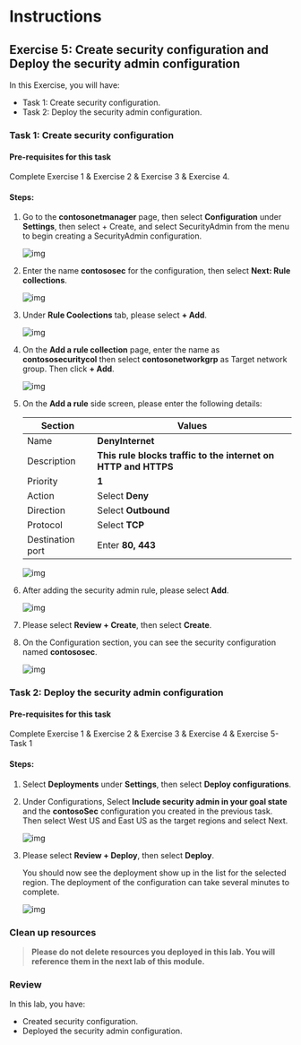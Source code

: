 # Instructions

## Exercise 5: Create security configuration and Deploy the security admin configuration



In this Exercise, you will have:

  + Task 1: Create security configuration.
  + Task 2: Deploy the security admin configuration.
   
### Task 1: Create security configuration

#### Pre-requisites for this task

Complete Exercise 1 & Exercise 2 & Exercise 3 & Exercise 4.

#### Steps:

1. Go to the **contosonetmanager** page, then select **Configuration** under **Settings**, then select + Create, and select SecurityAdmin from the menu to begin creating a SecurityAdmin configuration.

    ![img](../media/secu1.png)

2. Enter the name **contososec** for the configuration, then select **Next: Rule collections**.

    ![img](../media/secu2.png)

3. Under **Rule Coolections** tab, please select **+ Add**.

    ![img](../media/secu3.png)

4. On the **Add a rule collection** page, enter the name as **contososecuritycol** then select **contosonetworkgrp** as Target network group. Then click **+ Add**.

    ![img](../media/secu5.png)

5. On the **Add a rule** side screen, please enter the following details:

    | Section | Values |
    | ------- | ------ |
    | Name | **DenyInternet** |
    | Description | **This rule blocks traffic to the internet on HTTP and HTTPS** |
    | Priority | **1** |
    | Action | Select **Deny** |
    | Direction | Select **Outbound** |
    | Protocol | Select **TCP** |
    | Destination port | Enter **80, 443** |

    ![img](../media/secu6.png)

6. After adding the security admin rule, please select **Add**.

    ![img](../media/secu7.png)

7. Please select **Review + Create**, then select **Create**.

8. On the Configuration section, you can see the security configuration named **contososec**.

    ![img](../media/secu8.png)

### Task 2: Deploy the security admin configuration

#### Pre-requisites for this task

Complete Exercise 1 & Exercise 2 & Exercise 3 & Exercise 4 & Exercise 5- Task 1

#### Steps:

1. Select **Deployments** under **Settings**, then select **Deploy configurations**.

2. Under Configurations, Select **Include security admin in your goal state** and the **contosoSec** configuration you created in the previous task. Then select West US and East US as the target regions and select Next.

    ![img](../media/secu9.png)

3. Please select **Review + Deploy**, then select **Deploy**.

    You should now see the deployment show up in the list for the selected region. The deployment of the configuration can take several minutes to complete.

    ![img](../media/secu10.png)

### Clean up resources

>**Please do not delete resources you deployed in this lab. You will reference them in the next lab of this module.**

### Review

In this lab, you have:

+ Created security configuration.
+ Deployed the security admin configuration.
